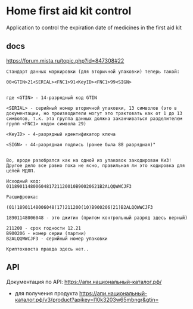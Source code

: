 Home first aid kit control
=============
Application to control the expiration date of medicines in the first aid kit


docs
-------
https://forum.mista.ru/topic.php?id=847308#22


    Стандарт данных маркировки (для вторичной упаковки) теперь такой:

    00<GTIN>21<SERIAL><FNC1>91<KeyID><FNC1>99<SIGN>


    где <GTIN> - 14-разрядный код GTIN

    <SERIAL> - серийный номер вторичной упаковки, 13 символов (это в документации, но производители могут это трактовать как от 1 до 13 символов, т.к. эта группа данных должна заканчиваться разделителем групп <FNC1> кодом символа 29)

    <KeyID> - 4-разрядный идентификатор ключа

    <SIGN> - 44-разрядная подпись (ранее была 88 разрядная)"


    Во, вроде разобрался как на одной из упаковок закодирован КиЗ!
    Другое дело все равно пока не ясно, правильная ли это кодировка для целей МДЛП.

    Исходный код:
    01189011480060481721120010B90020621B2ALQQWWCJF3

    Расшифровка:

    (01)18901148006048(17)211200(10)B900206(21)B2ALQQWWCJF3

    18901148006048 - это джитин (притом контрольный разряд здесь верный)

    211200 - срок годности 12.21
    B900206 - номер серии (партии)
    B2ALQQWWCJF3 - серийный номер упаковки

    Криптохвоста правда здесь нет..

API
--------------
Документация по API: https://апи.национальный-каталог.рф/

* для получения продукта https://апи.национальный-каталог.рф/v3/product?apikey=l10k3203w65mbngr&gtin=<gtin>